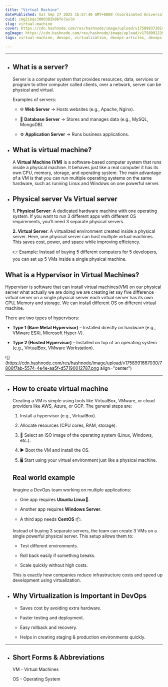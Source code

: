 ```yaml
---
title: "Virtual Machine"
datePublished: Sat Sep 27 2025 16:57:40 GMT+0000 (Coordinated Universal Time)
cuid: cmg2ikqs3000302k06fn7aslm
slug: virtual-machine
cover: https://cdn.hashnode.com/res/hashnode/image/upload/v1758983720140/03c01399-9ce0-4d32-b8ba-a3e614806e49.png
ogImage: https://cdn.hashnode.com/res/hashnode/image/upload/v1758992239502/8cb650e1-4673-4e04-91b5-f46572872bb7.png
tags: virtual-machine, devops, virtualization, devops-articles, devops-journey, devopscommunity, abhishek-veeramalla

---
```


---

* ## What is a server?
    
    Server is a computer system that provides resources, data, services or program to other computer called clients, over a network, server can be physical and virtual.
    
    Examples of servers:
    
    * 🌐 **Web Server** → Hosts websites (e.g., Apache, Nginx).
        
    * 💾 **Database Server** → Stores and manages data (e.g., MySQL, MongoDB).
        
    * ⚙️ **Application Server** → Runs business applications.
        
    
* ## What is virtual machine?
    
    A **Virtual Machine (VM)** is a software-based computer system that runs inside a physical machine. It behaves just like a real computer it has its own CPU, memory, storage, and operating system. The main advantage of a VM is that you can run multiple operating systems on the same hardware, such as running Linux and Windows on one powerful server.
    

* ## Physical server Vs Virtual server
    
    **1\. Physical Server**: A dedicated hardware machine with one operating system. If you want to run 3 different apps with different OS requirements, you’ll need 3 separate physical servers.
    
    **2\. Virtual Server**: A virtualized environment created inside a physical server. Here, one physical server can host multiple virtual machines. This saves cost, power, and space while improving efficiency.
    
    👉 Example: Instead of buying 5 different computers for 5 developers, you can set up 5 VMs inside a single physical machine.
    

## What is a Hypervisor in Virtual Machines?

Hypervisor is software that can install virtual machines(VM) on our physical server what actually we are doing we are creating let say five difference virtual server on a single physical server each virtual server has its own CPU, Memory and storage. We can install different OS on different virtual machine.

There are two types of hypervisors:

* **Type 1 (Bare Metal Hypervisor)** – Installed directly on hardware (e.g., VMware ESXi, Microsoft Hyper-V).
    
* **Type 2 (Hosted Hypervisor)** – Installed on top of an operating system (e.g., VirtualBox, VMware Workstation).
    

![](https://cdn.hashnode.com/res/hashnode/image/upload/v1758991667030/7806f7ab-5574-4e4e-aa5f-d57190012787.png align="center")

---

* ## How to create virtual machine
    
    Creating a VM is simple using tools like VirtualBox, VMware, or cloud providers like AWS, Azure, or GCP. The general steps are:
    
    1. Install a hypervisor (e.g., VirtualBox).
        
    2. Allocate resources (CPU cores, RAM, storage).
        
    3. 📀 Select an ISO image of the operating system (Linux, Windows, etc.).
        
    4. ▶️ Boot the VM and install the OS.
        
    5. 🖥️ Start using your virtual environment just like a physical machine.
        
    
    ## Real world example
    
    Imagine a DevOps team working on multiple applications:
    
    * One app requires **Ubuntu Linux**🐧.
        
    * Another app requires **Windows Server**.
        
    * A third app needs **CentOS** 📦.
        
    
    Instead of buying 3 separate servers, the team can create 3 VMs on a single powerful physical server. This setup allows them to:
    
    * Test different environments.
        
    * Roll back easily if something breaks.
        
    * Scale quickly without high costs.
        
    
    This is exactly how companies reduce infrastructure costs and speed up development using virtualization.
    
* ## Why Virtualization is Important in DevOps
    
    * Saves cost by avoiding extra hardware.
        
    * Faster testing and deployment.
        
    * Easy rollback and recovery.
        
    * Helps in creating staging & production environments quickly.
        
    

---

* ## **Short Forms & Abbreviations**
    
    VM - Virtual Machines
    
    OS - Operating System